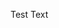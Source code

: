 <!-- 
.. title: Diseño Asistido por Computadora (2E)
.. slug: cad-2e
.. date: 2017-02-05 11:18:40 UTC-06:00
.. tags: mathjax, asignaturas,
.. category: 
.. link: 
.. description: 
.. type: text
-->

Test Text